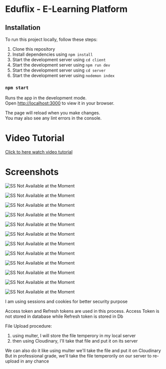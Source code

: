 # Eduflix - E-Learning Platform

## Installation

To run this project locally, follow these steps:

1. Clone this repository
2. Install dependencies using `npm install`
3. Start the development server using `cd client`
4. Start the development server using `npm run dev`
5. Start the development server using `cd server`
6. Start the development server using `nodemon index`

### `npm start`

Runs the app in the development mode.\
Open [http://localhost:3000](http://localhost:3000) to view it in your browser.

The page will reload when you make changes.\
You may also see any lint errors in the console.

# Video Tutorial

[Click to here watch video tutorial](https://drive.google.com/file/d/1LG8GzwmS2GP_zPyIe3yTCqiGlvtQ-xtL/view?usp=sharing)

# Screenshots

![SS Not Available at the Moment](<https://github.com/manishgoyal07/Assets/blob/master/EduFlix/SS%20(10).png>)

![SS Not Available at the Moment](<https://github.com/manishgoyal07/Assets/blob/master/EduFlix/SS%20(11).png>)

![SS Not Available at the Moment](<https://github.com/manishgoyal07/Assets/blob/master/EduFlix/SS%20(1).png>)

<!-- ![SS Not Available at the Moment](<https://github.com/manishgoyal07/Assets/blob/master/Loungify/SS%20(1).jpg>) -->

<!-- ![SS Not Available at the Moment](<https://github.com/manishgoyal07/Assets/blob/master/Loungify/SS%20(2).jpg>) -->

<!-- ![SS Not Available at the Moment](<https://github.com/manishgoyal07/Assets/blob/master/Loungify/SS%20(3).jpg>) -->

![SS Not Available at the Moment](<https://github.com/manishgoyal07/Assets/blob/master/EduFlix/SS%20(2).png>)

![SS Not Available at the Moment](<https://github.com/manishgoyal07/Assets/blob/master/EduFlix/SS%20(12).png>)

![SS Not Available at the Moment](<https://github.com/manishgoyal07/Assets/blob/master/EduFlix/SS%20(3).png>)

<!-- ![SS Not Available at the Moment](<https://github.com/manishgoyal07/Assets/blob/master/Loungify/SS%20(4).jpg>) -->

![SS Not Available at the Moment](<https://github.com/manishgoyal07/Assets/blob/master/EduFlix/SS%20(4).png>)

![SS Not Available at the Moment](<https://github.com/manishgoyal07/Assets/blob/master/EduFlix/SS%20(5).png>)

![SS Not Available at the Moment](<https://github.com/manishgoyal07/Assets/blob/master/EduFlix/SS%20(6).png>)

![SS Not Available at the Moment](<https://github.com/manishgoyal07/Assets/blob/master/EduFlix/SS%20(7).png>)

![SS Not Available at the Moment](<https://github.com/manishgoyal07/Assets/blob/master/EduFlix/SS%20(8).png>)

![SS Not Available at the Moment](<https://github.com/manishgoyal07/Assets/blob/master/EduFlix/SS%20(9).png>)

I am using sessions and cookies for better security purpose

Access token and Refresh tokens are used in this process.
Access Token is not stored in database while Refresh token is stored in Db

File Upload procedure:

1. using multer, I will store the file temperory in my local server
2. then using Cloudinary, I'll take that file and put it on its server

We can also do it like using multer we'll take the file and put it on Cloudinary
But in professional grade, we'll take the file temperorily on our server to re-upload in any chance
